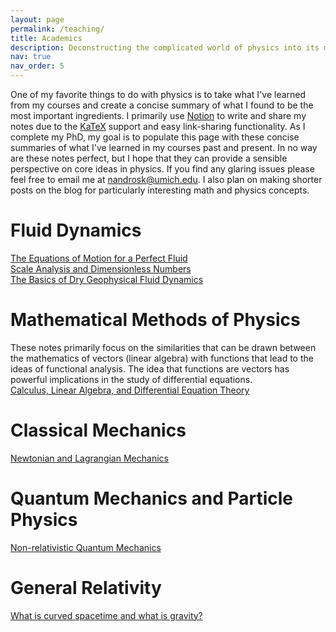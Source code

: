 ```yaml
---
layout: page
permalink: /teaching/
title: Academics
description: Deconstructing the complicated world of physics into its most interesting and powerful parts.
nav: true
nav_order: 5
---
```


One of my favorite things to do with physics is to take what I've learned from my courses and create a concise summary of what I found to be the most important ingredients. I primarily use <a href="https://www.notion.so/">Notion</a> to write and share my notes due to the <a href="https://katex.org/docs/supported.html">KaTeX</a> support and easy link-sharing functionality. As I complete my PhD, my goal is to populate this page with these concise summaries of what I've learned in my courses past and present. In no way are these notes perfect, but I hope that they can provide a sensible perspective on core ideas in physics. If you find any glaring issues please feel free to email me at <a href="mailto:nandrosk@umich.edu">nandrosk@umich.edu</a>. I also plan on making shorter posts on the blog for particularly interesting math and physics concepts.


# Fluid Dynamics

<a href="https://leaf-softball-ec9.notion.site/Perfect-Fluids-4a107405202542cbb494e5bb0c9d0758?pvs=4">The Equations of Motion for a Perfect Fluid</a>
<br />
<a href="http://leaf-softball-ec9.notion.site">Scale Analysis and Dimensionless Numbers</a>
<br />
<a href="https://leaf-softball-ec9.notion.site/GFD-Midterm-1-Review-3b70e6733ffb4b6bb008fb3155960036?pvs=4">The Basics of Dry Geophysical Fluid Dynamics</a>

# Mathematical Methods of Physics

These notes primarily focus on the similarities that can be drawn between the mathematics of vectors (linear algebra) with functions that lead to the ideas of functional analysis.  The idea that functions are vectors has powerful implications in the study of differential equations.
<br />
<a href="https://fluorescent-shirt-7d3.notion.site/Theoretical-Methods-of-Physics-1d1bb205e0ae4bb58b75d4a2b54b583b">Calculus, Linear Algebra, and Differential Equation Theory</a>

# Classical Mechanics

<a href="https://fluorescent-shirt-7d3.notion.site/Classical-Mechanics-6bcf887287814330b5eb7bf9eff3f143?pvs=4">Newtonian and Lagrangian Mechanics</a>

# Quantum Mechanics and Particle Physics

<a href="https://fluorescent-shirt-7d3.notion.site/Quantum-Mechanics-61458fad712c401da7cfc4841ade8515?pvs=4">Non-relativistic Quantum Mechanics</a>

# General Relativity

<a href="https://fluorescent-shirt-7d3.notion.site/Core-Concepts-e706217804f54065801a456abb318316?pvs=4">What is curved spacetime and what is gravity?</a>